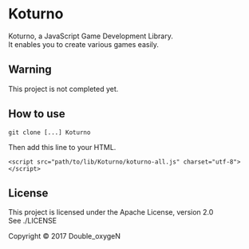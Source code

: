 # Koturno

Koturno, a JavaScript Game Development Library.  
It enables you to create various games easily.

## Warning

This project is not completed yet.

## How to use

    git clone [...] Koturno

Then add this line to your HTML.

    <script src="path/to/lib/Koturno/koturno-all.js" charset="utf-8"></script>

## License

This project is licensed under the Apache License, version 2.0  
See ./LICENSE

Copyright ©︎ 2017 Double_oxygeN
